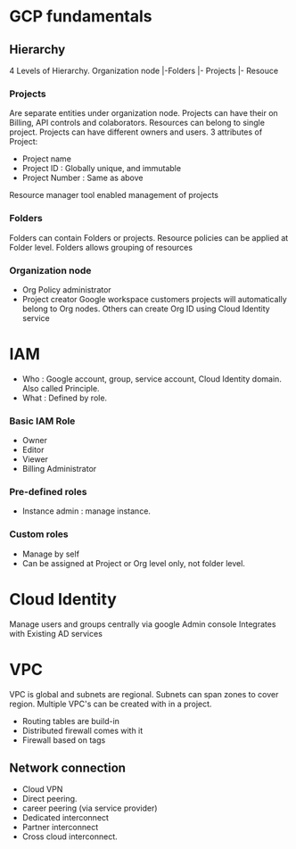 # GCP fundamentals

## Hierarchy

4 Levels of Hierarchy.
Organization node
|-Folders
  |- Projects
  	|- Resouce

### Projects
Are separate entities under organization node. Projects can have their on Billing, API controls and colaborators. Resources can belong to single project. Projects can have different owners and users. 
3 attributes of Project:
- Project name
-  Project ID    : Globally unique, and immutable
- Project Number : Same as above

Resource manager tool enabled management of projects

### Folders
Folders can contain Folders or projects. Resource policies can be applied at Folder level.  Folders allows grouping of resources

### Organization node
- Org Policy administrator
- Project creator
Google workspace customers projects will automatically belong to Org nodes. Others can create Org ID using Cloud Identity service 


# IAM
- Who : Google account, group, service account, Cloud Identity domain. Also called Principle.
- What : Defined by role.

### Basic IAM Role
- Owner
- Editor
- Viewer
- Billing Administrator

### Pre-defined roles
- Instance admin : manage instance. 
### Custom roles
- Manage by self
- Can be assigned at Project or Org level only, not folder level.


# Cloud Identity
Manage users and groups centrally via google Admin console
Integrates with Existing AD services

# VPC
VPC is global and subnets are regional. Subnets  can span zones to cover region. Multiple VPC's can be created with in a project.  
- Routing tables are build-in
- Distributed firewall comes with it
- Firewall based on tags

## Network connection
- Cloud VPN 
- Direct peering. 
- career peering (via service provider)
- Dedicated interconnect
- Partner interconnect
- Cross cloud interconnect. 